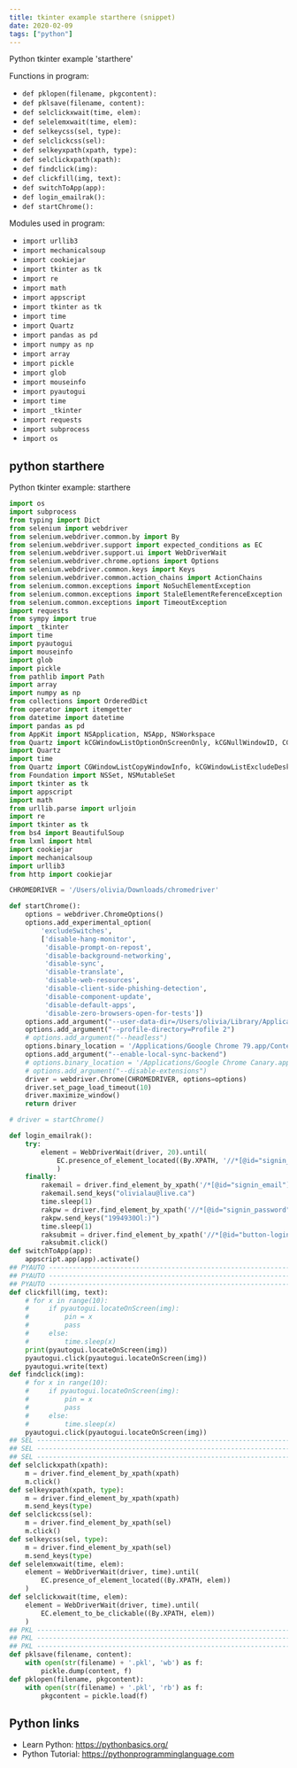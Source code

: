 ```yaml
---
title: tkinter example starthere (snippet)
date: 2020-02-09
tags: ["python"]
---
```

Python tkinter example 'starthere'

Functions in program: 
* `def pklopen(filename, pkgcontent):`
* `def pklsave(filename, content):`
* `def selclickxwait(time, elem):`
* `def selelemxwait(time, elem):`
* `def selkeycss(sel, type):`
* `def selclickcss(sel):`
* `def selkeyxpath(xpath, type):`
* `def selclickxpath(xpath):`
* `def findclick(img):`
* `def clickfill(img, text):`
* `def switchToApp(app):`
* `def login_emailrak():`
* `def startChrome():`

Modules used in program: 
* `import urllib3`
* `import mechanicalsoup`
* `import cookiejar`
* `import tkinter as tk`
* `import re`
* `import math`
* `import appscript`
* `import tkinter as tk`
* `import time`
* `import Quartz`
* `import pandas as pd`
* `import numpy as np`
* `import array`
* `import pickle`
* `import glob`
* `import mouseinfo`
* `import pyautogui`
* `import time`
* `import _tkinter`
* `import requests`
* `import subprocess`
* `import os`

## python starthere

Python tkinter example: starthere

```python
import os
import subprocess
from typing import Dict
from selenium import webdriver
from selenium.webdriver.common.by import By
from selenium.webdriver.support import expected_conditions as EC
from selenium.webdriver.support.ui import WebDriverWait
from selenium.webdriver.chrome.options import Options
from selenium.webdriver.common.keys import Keys
from selenium.webdriver.common.action_chains import ActionChains
from selenium.common.exceptions import NoSuchElementException
from selenium.common.exceptions import StaleElementReferenceException
from selenium.common.exceptions import TimeoutException
import requests
from sympy import true
import _tkinter
import time
import pyautogui
import mouseinfo
import glob
import pickle
from pathlib import Path
import array
import numpy as np
from collections import OrderedDict
from operator import itemgetter
from datetime import datetime
import pandas as pd
from AppKit import NSApplication, NSApp, NSWorkspace
from Quartz import kCGWindowListOptionOnScreenOnly, kCGNullWindowID, CGWindowListCopyWindowInfo
import Quartz
import time
from Quartz import CGWindowListCopyWindowInfo, kCGWindowListExcludeDesktopElements, kCGNullWindowID
from Foundation import NSSet, NSMutableSet
import tkinter as tk
import appscript
import math
from urllib.parse import urljoin
import re
import tkinter as tk
from bs4 import BeautifulSoup
from lxml import html
import cookiejar
import mechanicalsoup
import urllib3
from http import cookiejar

CHROMEDRIVER = '/Users/olivia/Downloads/chromedriver'

def startChrome():
	options = webdriver.ChromeOptions()
	options.add_experimental_option(
		'excludeSwitches',
		['disable-hang-monitor',
		 'disable-prompt-on-repost',
		 'disable-background-networking',
		 'disable-sync',
		 'disable-translate',
		 'disable-web-resources',
		 'disable-client-side-phishing-detection',
		 'disable-component-update',
		 'disable-default-apps',
		 'disable-zero-browsers-open-for-tests'])
	options.add_argument("--user-data-dir=/Users/olivia/Library/Application Support/Google/Chrome")
	options.add_argument("--profile-directory=Profile 2")
	# options.add_argument("--headless")
	options.binary_location = '/Applications/Google Chrome 79.app/Contents/MacOS/Google Chrome'
	options.add_argument("--enable-local-sync-backend")
	# options.binary_location = '/Applications/Google Chrome Canary.app/Contents/MacOS/Google Chrome Canary'
	# options.add_argument("--disable-extensions")
	driver = webdriver.Chrome(CHROMEDRIVER, options=options)
	driver.set_page_load_timeout(10)
	driver.maximize_window()
	return driver

# driver = startChrome()

def login_emailrak():
	try:
		element = WebDriverWait(driver, 20).until(
			EC.presence_of_element_located((By.XPATH, '//*[@id="signin_email"]'))
			)
	finally:
		rakemail = driver.find_element_by_xpath('/*[@id="signin_email"]')
		rakemail.send_keys("olivialau@live.ca")
		time.sleep(1)
		rakpw = driver.find_element_by_xpath('//*[@id="signin_password"]')
		rakpw.send_keys("1994930Ol:)")
		time.sleep(1)
		raksubmit = driver.find_element_by_xpath('//*[@id="button-login"]')
		raksubmit.click()
def switchToApp(app):
	appscript.app(app).activate()
## PYAUTO ---------------------------------------------------------------------------------
## PYAUTO ---------------------------------------------------------------------------------
## PYAUTO ---------------------------------------------------------------------------------
def clickfill(img, text):
	# for x in range(10):
	#     if pyautogui.locateOnScreen(img):
	#         pin = x
	#         pass
	#     else:
	#         time.sleep(x)
	print(pyautogui.locateOnScreen(img))
	pyautogui.click(pyautogui.locateOnScreen(img))
	pyautogui.write(text)
def findclick(img):
	# for x in range(10):
	#     if pyautogui.locateOnScreen(img):
	#         pin = x
	#         pass
	#     else:
	#         time.sleep(x)
	pyautogui.click(pyautogui.locateOnScreen(img))
## SEL ---------------------------------------------------------------------------------
## SEL ---------------------------------------------------------------------------------
## SEL ---------------------------------------------------------------------------------
def selclickxpath(xpath):
	m = driver.find_element_by_xpath(xpath)
	m.click()
def selkeyxpath(xpath, type):
	m = driver.find_element_by_xpath(xpath)
	m.send_keys(type)
def selclickcss(sel):
	m = driver.find_element_by_xpath(sel)
	m.click()
def selkeycss(sel, type):
	m = driver.find_element_by_xpath(sel)
	m.send_keys(type)
def selelemxwait(time, elem):
    element = WebDriverWait(driver, time).until(
        EC.presence_of_element_located((By.XPATH, elem))
    )
def selclickxwait(time, elem):
    element = WebDriverWait(driver, time).until(
        EC.element_to_be_clickable((By.XPATH, elem))
    )
## PKL ---------------------------------------------------------------------------------
## PKL ---------------------------------------------------------------------------------
## PKL ---------------------------------------------------------------------------------
def pklsave(filename, content):
	with open(str(filename) + '.pkl', 'wb') as f:
		pickle.dump(content, f)
def pklopen(filename, pkgcontent):
	with open(str(filename) + '.pkl', 'rb') as f:
		pkgcontent = pickle.load(f)

```

## Python links

- Learn Python: https://pythonbasics.org/
- Python Tutorial: https://pythonprogramminglanguage.com
